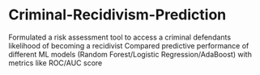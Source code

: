 # Criminal-Recidivism-Prediction
Formulated a risk assessment tool to access a criminal defendants likelihood of becoming a recidivist
Compared predictive performance of different ML models (Random Forest/Logistic Regression/AdaBoost) with metrics
like ROC/AUC score
